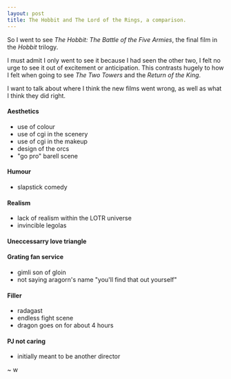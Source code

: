 ```yaml
---
layout: post
title: The Hobbit and The Lord of the Rings, a comparison.
---
```


So I went to see *The Hobbit: The Battle of the Five Armies*, the final film in the *Hobbit* trilogy.

I must admit I only went to see it because I had seen the other two, I felt no urge to see it out of excitement or anticipation.
This contrasts hugely to how I felt when going to see *The Two Towers* and the *Return of the King*.

I want to talk about where I think the new films went wrong, as well as what I think they did right.

#### Aesthetics
* use of colour
* use of cgi in the scenery
* use of cgi in the makeup
* design of the orcs
* "go pro" barell scene

#### Humour
* slapstick comedy

#### Realism
* lack of realism within the LOTR universe
* invincible legolas

#### Uneccessarry love triangle

#### Grating fan service
* gimli son of gloin 
* not saying aragorn's name "you'll find that out yourself"

#### Filler
* radagast
* endless fight scene
* dragon goes on for about 4 hours

#### PJ not caring
* initially meant to be another director

~ w